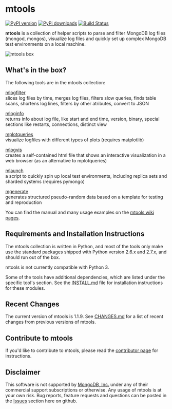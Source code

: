 # mtools

[![PyPI version](https://img.shields.io/pypi/v/mtools.png)](https://pypi.python.org/pypi/mtools/)
[![PyPi downloads](https://img.shields.io/pypi/dm/mtools.png)](https://pypi.python.org/pypi/mtools/)
[![Build Status](https://img.shields.io/travis/rueckstiess/mtools/master.png)](https://travis-ci.org/rueckstiess/mtools)

**mtools** is a collection of helper scripts to parse and filter MongoDB log files (mongod, mongos), visualize log files and quickly set up complex MongoDB test environments on a local machine.

![mtools box](./mtools.png)

What's in the box?
------------------

The following tools are in the mtools collection:

[mlogfilter](https://github.com/rueckstiess/mtools/wiki/mlogfilter) <br>
slices log files by time, merges log files, filters slow queries, finds table scans, shortens log lines, filters by other atributes, convert to JSON

[mloginfo](https://github.com/rueckstiess/mtools/wiki/mloginfo) <br>
returns info about log file, like start and end time, version, binary, special sections like restarts, connections, distinct view

[mplotqueries](https://github.com/rueckstiess/mtools/wiki/mplotqueries) <br>
visualize logfiles with different types of plots (requires matplotlib)

[mlogvis](https://github.com/rueckstiess/mtools/wiki/mlogvis) <br>
creates a self-contained html file that shows an interactive visualization in a web browser (as an alternative to mplotqueries)

[mlaunch](https://github.com/rueckstiess/mtools/wiki/mlaunch) <br>
a script to quickly spin up local test environments, including replica sets and sharded systems (requires pymongo)


[mgenerate](https://github.com/rueckstiess/mtools/wiki/mgenerate) <br>
generates structured pseudo-random data based on a template for testing and reproduction


You can find the manual and many usage examples on the [mtools wiki pages](https://github.com/rueckstiess/mtools/wiki).


Requirements and Installation Instructions
------------------------------------------

The mtools collection is written in Python, and most of the tools only make
use the standard packages shipped with Python version 2.6.x and 2.7.x, and should run out of the box.

mtools is not currently compatible with Python 3. 

Some of the tools have additional dependencies, which are listed under the
specific tool's section. See the [INSTALL.md](./INSTALL.md) file for installation
instructions for these modules.


Recent Changes
--------------

The current version of mtools is 1.1.9. See [CHANGES.md](./CHANGES.md) for a list of recent changes from previous versions of mtools.


Contribute to mtools
--------------------
If you'd like to contribute to mtools, please read the [contributor page](tutorials/contributing.md) for instructions.


Disclaimer
----------

This software is not supported by [MongoDB, Inc.](http://www.mongodb.com) under any of their commercial support subscriptions or otherwise. Any usage of mtools is at your own risk.
Bug reports, feature requests and questions can be posted in the [Issues](https://github.com/rueckstiess/mtools/issues?state=open) section here on github.
